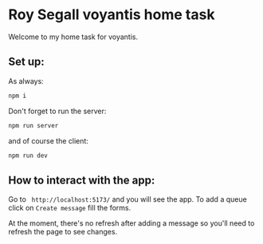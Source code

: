 # Roy Segall voyantis home task

Welcome to my home task for voyantis.

## Set up:
As always:

```bash
npm i
```

Don't forget to run the server:

```bash
npm run server
```

and of course the client:

```bash
npm run dev
```

## How to interact with the app:

Go to ` http://localhost:5173/` and you will see the app. To add a queue click on `Create message` fill the forms. 

At the moment, there's no refresh after adding a message so you'll need to refresh the page to see changes.


